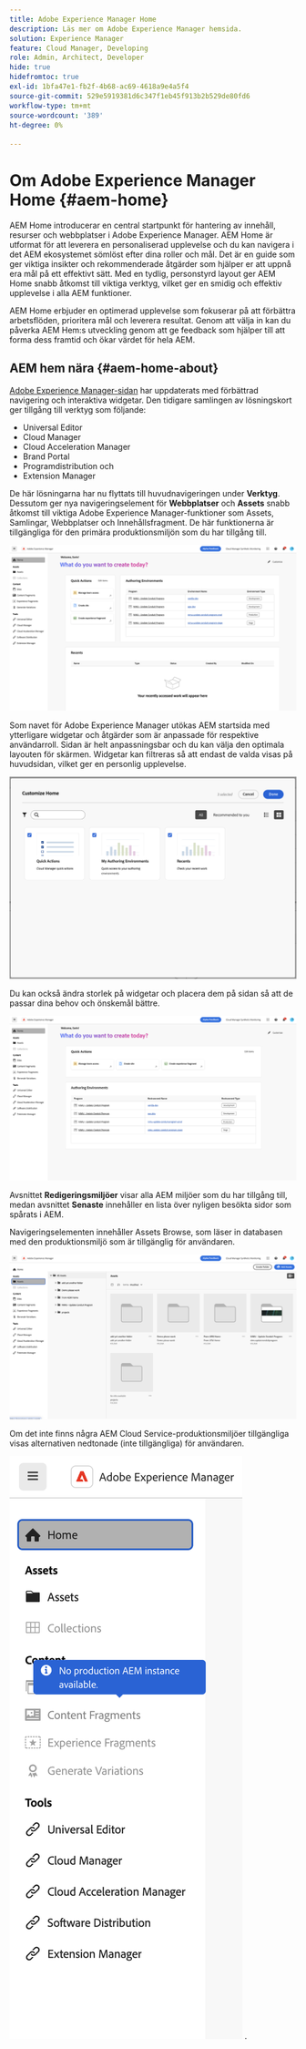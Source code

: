 ```yaml
---
title: Adobe Experience Manager Home
description: Läs mer om Adobe Experience Manager hemsida.
solution: Experience Manager
feature: Cloud Manager, Developing
role: Admin, Architect, Developer
hide: true
hidefromtoc: true
exl-id: 1bfa47e1-fb2f-4b68-ac69-4618a9e4a5f4
source-git-commit: 529e5919381d6c347f1eb45f913b2b529de80fd6
workflow-type: tm+mt
source-wordcount: '389'
ht-degree: 0%

---
```


# Om Adobe Experience Manager Home {#aem-home}

AEM Home introducerar en central startpunkt för hantering av innehåll, resurser och webbplatser i Adobe Experience Manager. AEM Home är utformat för att leverera en personaliserad upplevelse och du kan navigera i det AEM ekosystemet sömlöst efter dina roller och mål. Det är en guide som ger viktiga insikter och rekommenderade åtgärder som hjälper er att uppnå era mål på ett effektivt sätt. Med en tydlig, personstyrd layout ger AEM Home snabb åtkomst till viktiga verktyg, vilket ger en smidig och effektiv upplevelse i alla AEM funktioner.

AEM Home erbjuder en optimerad upplevelse som fokuserar på att förbättra arbetsflöden, prioritera mål och leverera resultat. Genom att välja in kan du påverka AEM Hem:s utveckling genom att ge feedback som hjälper till att forma dess framtid och ökar värdet för hela AEM.

## AEM hem nära {#aem-home-about}

[Adobe Experience Manager-sidan](https://experience.adobe.com/#/experiencemanager) har uppdaterats med förbättrad navigering och interaktiva widgetar. Den tidigare samlingen av lösningskort ger tillgång till verktyg som följande:

* Universal Editor
* Cloud Manager
* Cloud Acceleration Manager
* Brand Portal
* Programdistribution och
* Extension Manager

De här lösningarna har nu flyttats till huvudnavigeringen under **Verktyg**. Dessutom ger nya navigeringselement för **Webbplatser** och **Assets** snabb åtkomst till viktiga Adobe Experience Manager-funktioner som Assets, Samlingar, Webbplatser och Innehållsfragment. De här funktionerna är tillgängliga för den primära produktionsmiljön som du har tillgång till.

![AEM Hemmiljöer](/help/implementing/cloud-manager/assets/aem-home-author-environments.png)

Som navet för Adobe Experience Manager utökas AEM startsida med ytterligare widgetar och åtgärder som är anpassade för respektive användarroll. Sidan är helt anpassningsbar och du kan välja den optimala layouten för skärmen. Widgetar kan filtreras så att endast de valda visas på huvudsidan, vilket ger en personlig upplevelse.

![AEM Home-anpassad](/help/implementing/cloud-manager/assets/aem-home-custom.png)

Du kan också ändra storlek på widgetar och placera dem på sidan så att de passar dina behov och önskemål bättre.

![AEM Hem-widgetar](/help/implementing/cloud-manager/assets/aem-home-widgets.png)

Avsnittet **Redigeringsmiljöer** visar alla AEM miljöer som du har tillgång till, medan avsnittet **Senaste** innehåller en lista över nyligen besökta sidor som spårats i AEM.

Navigeringselementen innehåller Assets Browse, som läser in databasen med den produktionsmiljö som är tillgänglig för användaren.

![AEM Hemnavigeringselement](/help/implementing/cloud-manager/assets/aem-home-navigation.png)

Om det inte finns några AEM Cloud Service-produktionsmiljöer tillgängliga visas alternativen nedtonade (inte tillgängliga) för användaren.

![AEM Hem, inga produktionsmiljöer](/help/implementing/cloud-manager/assets/aem-home-no-prod-environs.png)
.

